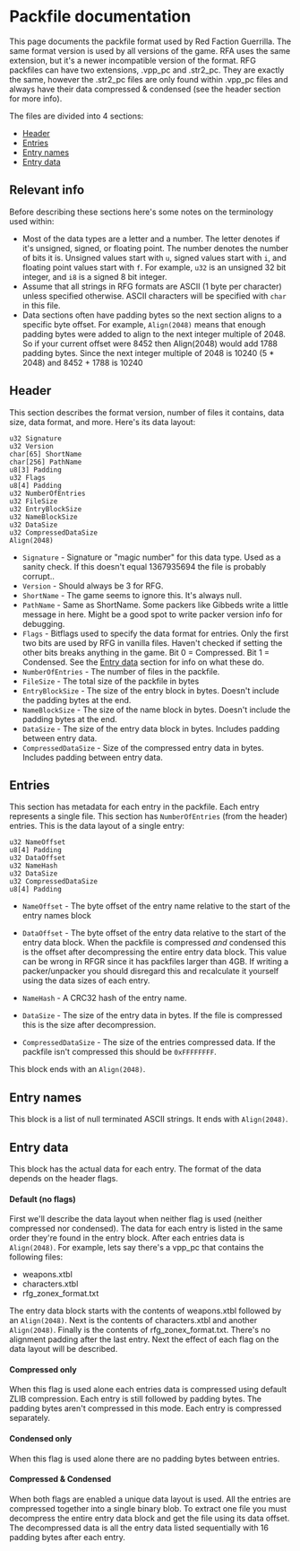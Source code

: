 # Packfile documentation
This page documents the packfile format used by Red Faction Guerrilla. The same format version is used by all versions of the game. RFA uses the same extension, but it's a newer incompatible version of the format. RFG packfiles can have two extensions, .vpp_pc and .str2_pc. They are exactly the same, however the .str2_pc files are only found within .vpp_pc files and always have their data compressed & condensed (see the header section for more info).

The files are divided into 4 sections:

- [Header](https://github.com/Moneyl/RfgToolsPlusPlus/blob/master/Documentation/Packfile.md#header)
- [Entries](https://github.com/Moneyl/RfgToolsPlusPlus/blob/master/Documentation/Packfile.md#entries)
- [Entry names](https://github.com/Moneyl/RfgToolsPlusPlus/blob/master/Documentation/Packfile.md#entry-names)
- [Entry data](https://github.com/Moneyl/RfgToolsPlusPlus/blob/master/Documentation/Packfile.md#entry-data)

## Relevant info

Before describing these sections here's some notes on the terminology used within:

- Most of the data types are a letter and a number. The letter denotes if it's unsigned, signed, or floating point. The number denotes the number of bits it is. Unsigned values start with `u`, signed values start with `i`, and floating point values start with `f`. For example, `u32` is an unsigned 32 bit integer, and `i8` is a signed 8 bit integer. 
- Assume that all strings in RFG formats are ASCII (1 byte per character) unless specified otherwise. ASCII characters will be specified with `char` in this file.
- Data sections often have padding bytes so the next section aligns to a specific byte offset. For example, `Align(2048)` means that enough padding bytes were added to align to the next integer multiple of 2048. So if your current offset were 8452 then Align(2048) would add 1788 padding bytes. Since the next integer multiple of 2048 is 10240 (5 * 2048) and 8452 + 1788 is 10240

## Header
This section describes the format version, number of files it contains, data size, data format, and more. Here's its data layout:
```
u32 Signature
u32 Version
char[65] ShortName
char[256] PathName
u8[3] Padding
u32 Flags
u8[4] Padding
u32 NumberOfEntries
u32 FileSize
u32 EntryBlockSize
u32 NameBlockSize
u32 DataSize
u32 CompressedDataSize
Align(2048)
```

* `Signature` - Signature or "magic number" for this data type. Used as a sanity check. If this doesn't equal 1367935694 the file is probably corrupt..
* `Version` - Should always be 3 for RFG.
* `ShortName` - The game seems to ignore this. It's always null.
* `PathName` - Same as ShortName. Some packers like Gibbeds write a little message in here. Might be a good spot to write packer version info for debugging.
* `Flags` - Bitflags used to specify the data format for entries. Only the first two bits are used by RFG in vanilla files. Haven't checked if setting the other bits breaks anything in the game. Bit 0 = Compressed. Bit 1 = Condensed. See the [Entry data](https://github.com/Moneyl/RfgToolsPlusPlus/blob/master/Documentation/Packfile.md#entry-data) section for info on what these do.
* `NumberOfEntries` - The number of files in the packfile.
* `FileSize` - The total size of the packfile in bytes
* `EntryBlockSize` - The size of the entry block in bytes. Doesn't include the padding bytes at the end.
* `NameBlockSize` - The size of the name block in bytes. Doesn't include the padding bytes at the end.
* `DataSize` - The size of the entry data block in bytes. Includes padding between entry data.
* `CompressedDataSize` - Size of the compressed entry data in bytes. Includes padding between entry data.


## Entries
This section has metadata for each entry in the packfile. Each entry represents a single file. This section has `NumberOfEntries` (from the header) entries. This is the data layout of a single entry:
```
u32 NameOffset
u8[4] Padding
u32 DataOffset
u32 NameHash
u32 DataSize
u32 CompressedDataSize
u8[4] Padding
```

* `NameOffset` - The byte offset of the entry name relative to the start of the entry names block

* `DataOffset` - The byte offset of the entry data relative to the start of the entry data block. When the packfile is compressed *and* condensed this is the offset after decompressing the entire entry data block. This value can be wrong in RFGR since it has packfiles larger than 4GB. If writing a packer/unpacker you should disregard this and recalculate it yourself using the data sizes of each entry.

* `NameHash` - A CRC32 hash of the entry name.

* `DataSize` - The size of the entry data in bytes. If the file is compressed this is the size after decompression.

* `CompressedDataSize` - The size of the entries compressed data. If the packfile isn't compressed this should be `0xFFFFFFFF`.

This block ends with an `Align(2048)`.

## Entry names
This block is a list of null terminated ASCII strings. It ends with `Align(2048)`.

## Entry data
This block has the actual data for each entry. The format of the data depends on the header flags. 

#### Default (no flags)
First we'll describe the data layout when neither flag is used (neither compressed nor condensed). The data for each entry is listed in the same order they're found in the entry block. After each entries data is `Align(2048)`. For example, lets say there's a vpp_pc that contains the following files:
- weapons.xtbl
- characters.xtbl
- rfg_zonex_format.txt

The entry data block starts with the contents of weapons.xtbl followed by an `Align(2048)`. Next is the contents of characters.xtbl and another `Align(2048)`. Finally is the contents of rfg_zonex_format.txt. There's no alignment padding after the last entry. Next the effect of each flag on the data layout will be described.

#### Compressed only
When this flag is used alone each entries data is compressed using default ZLIB compression. Each entry is still followed by padding bytes. The padding bytes aren't compressed in this mode. Each entry is compressed separately.

#### Condensed only
When this flag is used alone there are no padding bytes between entries.

#### Compressed & Condensed
When both flags are enabled a unique data layout is used. All the entries are compressed together into a single binary blob. To extract one file you must decompress the entire entry data block and get the file using its data offset. The decompressed data is all the entry data listed sequentially with 16 padding bytes after each entry.
